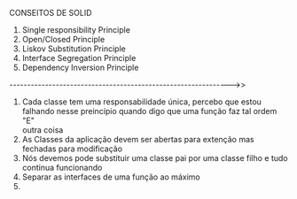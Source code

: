 CONSEITOS DE SOLID 

1. Single responsibility Principle 
2. Open/Closed Principle
3. Liskov Substitution Principle 
4. Interface Segregation Principle 
5. Dependency Inversion Principle

-------------------------------------------------------------->>

1. Cada classe tem uma responsabilidade única, percebo que estou falhando nesse preincípio quando digo que uma função faz tal ordem "E"   
   outra coisa
2. As Classes da aplicação devem ser abertas para extenção mas fechadas para modificação 
3. Nós devemos pode substituir uma classe pai por uma classe filho e tudo continua funcionando 
4. Separar as interfaces de uma função ao máximo 
5. 